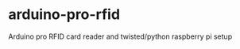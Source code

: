 arduino-pro-rfid
================

Arduino pro RFID card reader and twisted/python raspberry pi setup

